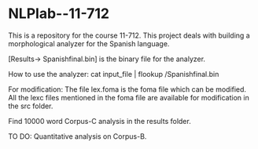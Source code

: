 NLPlab--11-712
==============

This is a repository for the course 11-712. This project deals with building a morphological analyzer for the Spanish language.

[Results-> Spanishfinal.bin] is the binary file for the analyzer.

How to use the analyzer:
cat input_file | flookup <path-to-analyzer>/Spanishfinal.bin

For modification: The file lex.foma is the foma file which can be modified.
All the lexc files mentioned in the foma file are available for modification in the src folder.

Find 10000 word Corpus-C analysis in the results folder.

TO DO:
Quantitative analysis on Corpus-B.
